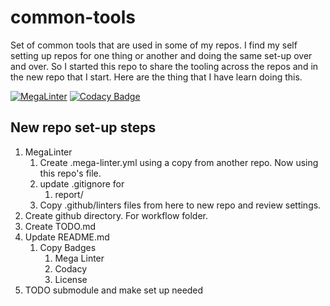 # common-tools

Set of common tools that are used in some of my repos.
I find my self setting up repos for one thing or another and doing the same
set-up over and over. So I started this repo to share the tooling across
the repos and in the new repo that I start. Here are the thing that I have
learn doing this.

[![MegaLinter](https://github.com/dschveninger/common-tools/workflows/MegaLinter/badge.svg?branch=main)](https://github.com/dschveninger/common-tools/actions?query=workflow%3AMegaLinter+branch%3Amain) [![Codacy Badge](https://api.codacy.com/project/badge/Grade/5e8bce49e0df4be8a880f2df02759d88)](https://app.codacy.com/gh/dschveninger/common-tools/dashboard?utm_source=github.com&utm_medium=referral&utm_content=dschveninger/common-tools&utm_campaign=Badge_Grade)

## New repo set-up steps

1. MegaLinter
   1. Create .mega-linter.yml using a copy from another repo. Now using this repo's file.
   2. update .gitignore for
      1. report/
   3. Copy .github/linters files from here to new repo and review settings.
2. Create github directory. For workflow folder.
3. Create TODO.md
4. Update README.md
   1. Copy Badges
      1. Mega Linter
      2. Codacy
      3. License
5. TODO submodule and make set up needed
